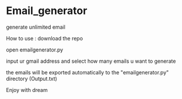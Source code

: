 # Email_generator
generate unlimited email


How to use :
download the repo

open emailgenerator.py

input ur gmail address and select how many emails u want to generate

the emails will be exported automatically to the "emailgenerator.py" directory (Output.txt)

Enjoy with dream
